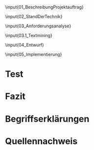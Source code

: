 
<!-- 1. -->
\input{01_BeschreibungProjektauftrag}

\input{02_StandDerTechnik}
<!-- 
Filter des ERP-Systems
Entwicklungsvoraussetzungen
-->

\input{03_Anforderungsanalyse}
<!--
Prinzipskizzen
Anforderungen
Entwurf der GUI zur Eingabe von Tags
Algorithmus Pseudocode & Fallbeispiele
-->
\input{03.1_Textmining}

\input{04_Entwurf}

\input{05_Implementierung}
<!-- PPsn -->

# Test

# Fazit

# Begriffserklärungen
<!-- 
Glossar
-->

# Quellennachweis
